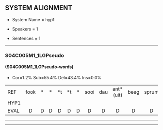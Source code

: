 
## SYSTEM ALIGNMENT

- System Name = hyp1

- Speakers = 1

- Sentences = 1

---

### S04C005M1_1LGPseudo

#### (S04C005M1_1LGPseudo-words)

- Cor=1.2%	Sub=55.4%	Del=43.4%	Ins=0.0%

|  |  |  |  |  |  |  |  |  |  |  |  |  |  |  |  |  |  |  |  |  |  |  |  |  |  |  |  |  |  |  |  |  |  |  |  |  |  |  |  |  |  |  |  |  |  |  |  |  |  |  |  |  |  |  |  |  |  |  |  |  |  |  |  |  |  |  |  |  |  |  |  |  |  |  |  |  |  |  |  |  |  |  |  |
|:--- |:---:|:---:|:---:|:---:|:---:|:---:|:---:|:---:|:---:|:---:|:---:|:---:|:---:|:---:|:---:|:---:|:---:|:---:|:---:|:---:|:---:|:---:|:---:|:---:|:---:|:---:|:---:|:---:|:---:|:---:|:---:|:---:|:---:|:---:|:---:|:---:|:---:|:---:|:---:|:---:|:---:|:---:|:---:|:---:|:---:|:---:|:---:|:---:|:---:|:---:|:---:|:---:|:---:|:---:|:---:|:---:|:---:|:---:|:---:|:---:|:---:|:---:|:---:|:---:|:---:|:---:|:---:|:---:|:---:|:---:|:---:|:---:|:---:|:---:|:---:|:---:|:---:|:---:|:---:|:---:|:---:|:---:|:---:|
| REF | fook | * | * | *t | *t | * | sooi | dau | ant*(uit) | beeg | sprunt | * | * | hool | * | larst | * | vout | zwoei | * | * | fam | rachts | * | * | *x | * | * | * | vaap | sprieuw | * | * | * | keng | swoers | doer | plirt | jien | * | *x | * | blard | * | * | guul | hoekt*(haat) | *(hakt) | * | *x | * | *t | * | neeuw | noork | vid | * | zans | * | leum | haans | spaai | * | sjalt | heik | *x | * | * | *t | sank | roen | frijk | eem | schard | * | * | * | * | grek | dron | snaaf | stuid | * |
| HYP1 |  |  |  |  |  |  |  |  |  |  |  |  |  |  |  |  |  |  | vk | so | soi | uit | es | t | hol | lahe | wt | a | u | ja | ana | ros | p | te | s | en | doer |  |  |  |  |  |  |  |  |  |  |  |  |  |  |  |  |  |  | t | uh | uh | m | r | de | gl | haakt | akt | i | ne | norkinde | a | nem | hn | fialt | hi | n | hud | en | am | gon | verrraat | één | schaarden | t | tum | sna |
| EVAL | D | D | D | D | D | D | D | D | D | D | D | D | D | D | D | D | D | D | S | S | S | S | S | S | S | S | S | S | S | S | S | S | S | S | S | S |  | D | D | D | D | D | D | D | D | D | D | D | D | D | D | D | D | D | D | S | S | S | S | S | S | S | S | S | S | S | S | S | S | S | S | S | S | S | S | S | S | S | S | S | S | S | S |
---

---

